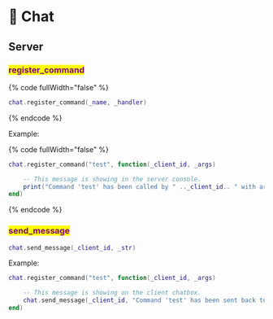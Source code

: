 # 💬 Chat

## Server

### <mark style="color:purple;">register\_command</mark>

{% code fullWidth="false" %}
```lua
chat.register_command(_name, _handler)
```
{% endcode %}

Example:

{% code fullWidth="false" %}
```lua
chat.register_command("test", function(_client_id, _args)

    -- This message is showing in the server console.
    print("Command 'test' has been called by " .._client_id.. " with args ".._args)
end)
```
{% endcode %}

### <mark style="color:purple;">send\_message</mark>

```lua
chat.send_message(_client_id, _str)
```

Example:

```lua
chat.register_command("test", function(_client_id, _args)

    -- This message is showing on the client chatbox.
    chat.send_message(_client_id, "Command 'test' has been sent back to src client !")
end)
```
